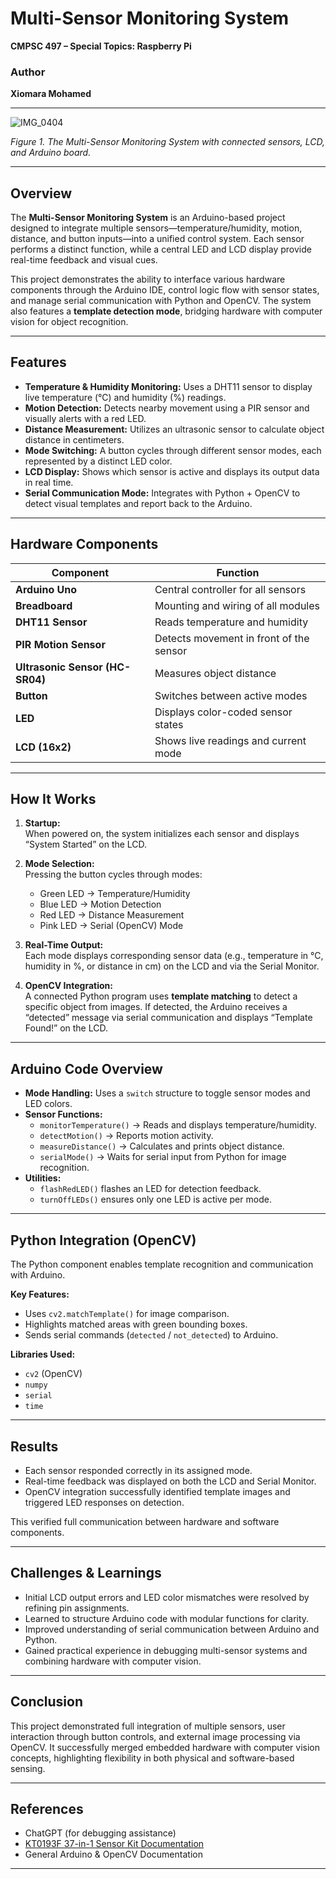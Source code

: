 
# Multi-Sensor Monitoring System

**CMPSC 497 – Special Topics: Raspberry Pi**

### Author
**Xiomara Mohamed**

---


![IMG_0404](https://github.com/user-attachments/assets/8f853860-c807-42fb-bb13-176f9d5890e5)

*Figure 1. The Multi-Sensor Monitoring System with connected sensors, LCD, and Arduino board.*

---

## Overview

The **Multi-Sensor Monitoring System** is an Arduino-based project designed to integrate multiple sensors—temperature/humidity, motion, distance, and button inputs—into a unified control system. Each sensor performs a distinct function, while a central LED and LCD display provide real-time feedback and visual cues.  

This project demonstrates the ability to interface various hardware components through the Arduino IDE, control logic flow with sensor states, and manage serial communication with Python and OpenCV. The system also features a **template detection mode**, bridging hardware with computer vision for object recognition.

---

## Features

- **Temperature & Humidity Monitoring:** Uses a DHT11 sensor to display live temperature (°C) and humidity (%) readings.  
- **Motion Detection:** Detects nearby movement using a PIR sensor and visually alerts with a red LED.  
- **Distance Measurement:** Utilizes an ultrasonic sensor to calculate object distance in centimeters.  
- **Mode Switching:** A button cycles through different sensor modes, each represented by a distinct LED color.  
- **LCD Display:** Shows which sensor is active and displays its output data in real time.  
- **Serial Communication Mode:** Integrates with Python + OpenCV to detect visual templates and report back to the Arduino.  

---

## Hardware Components

| Component | Function |
|------------|-----------|
| **Arduino Uno** | Central controller for all sensors |
| **Breadboard** | Mounting and wiring of all modules |
| **DHT11 Sensor** | Reads temperature and humidity |
| **PIR Motion Sensor** | Detects movement in front of the sensor |
| **Ultrasonic Sensor (HC-SR04)** | Measures object distance |
| **Button** | Switches between active modes |
| **LED** | Displays color-coded sensor states |
| **LCD (16x2)** | Shows live readings and current mode |

---

## How It Works

1. **Startup:**  
   When powered on, the system initializes each sensor and displays “System Started” on the LCD.

2. **Mode Selection:**  
   Pressing the button cycles through modes:
   - Green LED → Temperature/Humidity  
   - Blue LED → Motion Detection  
   - Red LED → Distance Measurement  
   - Pink LED → Serial (OpenCV) Mode  

3. **Real-Time Output:**  
   Each mode displays corresponding sensor data (e.g., temperature in °C, humidity in %, or distance in cm) on the LCD and via the Serial Monitor.

4. **OpenCV Integration:**  
   A connected Python program uses **template matching** to detect a specific object from images. If detected, the Arduino receives a “detected” message via serial communication and displays “Template Found!” on the LCD.

---

## Arduino Code Overview

- **Mode Handling:** Uses a `switch` structure to toggle sensor modes and LED colors.  
- **Sensor Functions:**  
  - `monitorTemperature()` → Reads and displays temperature/humidity.  
  - `detectMotion()` → Reports motion activity.  
  - `measureDistance()` → Calculates and prints object distance.  
  - `serialMode()` → Waits for serial input from Python for image recognition.  
- **Utilities:**  
  - `flashRedLED()` flashes an LED for detection feedback.  
  - `turnOffLEDs()` ensures only one LED is active per mode.  

---

## Python Integration (OpenCV)

The Python component enables template recognition and communication with Arduino.

**Key Features:**
- Uses `cv2.matchTemplate()` for image comparison.  
- Highlights matched areas with green bounding boxes.  
- Sends serial commands (`detected` / `not_detected`) to Arduino.  

**Libraries Used:**
- `cv2` (OpenCV)  
- `numpy`  
- `serial`  
- `time`  

---

## Results

- Each sensor responded correctly in its assigned mode.  
- Real-time feedback was displayed on both the LCD and Serial Monitor.  
- OpenCV integration successfully identified template images and triggered LED responses on detection.  

This verified full communication between hardware and software components.

---

## Challenges & Learnings

- Initial LCD output errors and LED color mismatches were resolved by refining pin assignments.  
- Learned to structure Arduino code with modular functions for clarity.  
- Improved understanding of serial communication between Arduino and Python.  
- Gained practical experience in debugging multi-sensor systems and combining hardware with computer vision.

---

## Conclusion

This project demonstrated full integration of multiple sensors, user interaction through button controls, and external image processing via OpenCV. It successfully merged embedded hardware with computer vision concepts, highlighting flexibility in both physical and software-based sensing.

---

## References
- ChatGPT (for debugging assistance)  
- [KT0193F 37-in-1 Sensor Kit Documentation](https://kt0193f-37-in-1-sensor-kit.readthedocs.io/en/latest/KT0193F.html#component-list)  
- General Arduino & OpenCV Documentation

---

